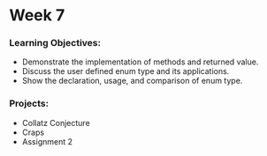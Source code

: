 # Week 7

### Learning Objectives:
* Demonstrate the implementation of methods and returned value.
* Discuss the user defined enum type and its applications.
* Show the declaration, usage, and comparison of enum type.

### Projects:
* Collatz Conjecture
* Craps
* Assignment 2